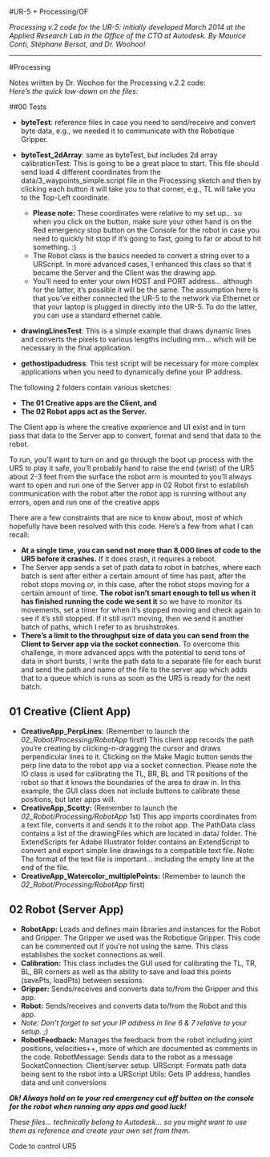 #UR-5 + Processing/OF

*Processing v.2 code for the UR-5: initially developed March 2014 at the Applied Research Lab in the Office of the CTO at Autodesk. By Maurice Conti, Stéphane Bersot, and Dr. Woohoo!*

---

#Processing 

Notes written by Dr. Woohoo for the Processing v.2.2 code:<br>
*Here’s the quick low-down on the files:*

##00 Tests

* **byteTest**: reference files in case you need to send/receive and convert byte data, e.g., we needed it to communicate with the Robotique Gripper.

* **byteTest_2dArray**: same as byteTest, but includes 2d array
calibrationTest: This is going to be a great place to start. This file should send load 4 different coordinates from the data/3_waypoints_simple.script file in the Processing sketch and then by clicking each button it will take you to that corner, e.g., TL will take you to the Top-Left coordinate. 
  * **Please note:** These coordinates were relative to my set up… so when you click on the button, make sure your other hand is on the Red emergency stop button on the Console for the robot in case you need to quickly hit stop if it’s going to fast, going to far or about to hit something. :)
  * The Robot class is the basics needed to convert a string over to a URScript. In more advanced cases, I enhanced this class so that it became the Server and the Client was the drawing app.
  * You’ll need to enter your own HOST and PORT address… although for the latter, it’s possible it will be the same. The assumption here is that you’ve either connected the UR-5 to the network via Ethernet or that your laptop is plugged in directly into the UR-5. To do the latter, you can use a standard ethernet cable.

* **drawingLinesTest**: This is a simple example that draws dynamic lines and converts the pixels to various lengths including mm… which will be necessary in the final application. 
* **gethostipadudress**: This test script will be necessary for more complex applications when you need to dynamically define your IP address.


The following 2 folders contain various sketches: 
* **The 01 Creative apps are the Client, and** 
* **The 02 Robot apps act as the Server.** 

The Client app is where the creative experience and UI exist and in turn pass that data to the Server app to convert, format and send that data to the robot. 

To run, you’ll want to 
turn on and go through the boot up process with the UR5
to play it safe, you’ll probably hand to raise the end (wrist) of the UR5 about 2-3 feet from the surface the robot arm is mounted to
you’ll always want to open and run one of the Server app in 02 Robot first to establish communication with the robot
after the robot app is running without any errors, open and run one of the creative apps

There are a few constraints that are nice to know about, most of which hopefully have been resolved with this code. Here’s a few from what I can recall:
* **At a single time, you can send not more than 8,000 lines of code to the UR5 before it crashes.** If it does crash, it requires a reboot.
* The Server app sends a set of path data to robot in batches, where each batch is sent after either a certain amount of time has past, after the robot stops moving or, in this case, after the robot stops moving for a certain amount of time. **The robot isn’t smart enough to tell us when it has finished running the code we sent it** so we have to monitor its movements, set a timer for when it’s stopped moving and check again to see if it’s still stopped. If it still isn’t moving, then we send it another batch of paths, which I refer to as brushstrokes. 
* **There’s a limit to the throughput size of data you can send from the Client to Server app via the socket connection.** To overcome this challenge, in more advanced apps with the potential to send tons of data in short bursts, I write the path data to a separate file for each burst and send the path and name of the file to the server app which adds that to a queue which is runs as soon as the UR5 is ready for the next batch.


## 01 Creative (Client App)
* **CreativeApp_PerpLines:** (Remember to launch the *02_Robot/Processing/RobotApp* first!) This client app records the path you’re creating by clicking-n-dragging the cursor and draws perpendicular lines to it. Clicking on the Make Magic button sends the perp line data to the robot app via a socket connection. Please note the IO class is used for calibrating the TL, BR, BL and TR positions of the robot so that it knows the boundaries of the area to draw in. In this example, the GUI class does not include buttons to calibrate these positions, but later apps will.
* **CreativeApp_Scotty:**  (Remember to launch the *02_Robot/Processing/RobotApp* 1st) This app imports coordinates from a text file, converts it and sends it to the robot app. The PathData class contains a list of the drawingFiles which are located in data/ folder.
The ExtendScripts for Adobe Illustrator folder contains an ExtendScript to convert and export simple line drawings to a compatible text file. 
Note: The format of the text file is important… including the empty line at the end of the file.
* **CreativeApp_Watercolor_multiplePoints:** (Remember to launch the *02_Robot/Processing/RobotApp* first)  

## 02 Robot (Server App)


* **RobotApp:** Loads and defines main libraries and instances for the Robot and Gripper. The Gripper we used was the Robotique Gripper. This code can be commented out if you’re not using the same. This class establishes the socket connections as well.
* **Calibration:** This class includes the GUI used for calibrating the TL, TR, BL, BR corners as well as the ability to save and load this points (savePts, loadPts) between sessions.
* **Gripper:** Sends/receives and converts data to/from the Gripper and this app.
* **Robot:** Sends/receives and converts data to/from the Robot and this app. 
 * *Note: Don’t forget to set your IP address in line 6 & 7 relative to your setup. ;)*
* **RobotFeedback:** Manages the feedback from the robot including joint positions, velocities++, more of which are documented as comments in the code.
RobotMessage: Sends data to the robot as a message
SocketConnection: Client/server setup.
URScript: Formats path data being sent to the robot into a URScript
Utils: Gets IP address, handles data and unit conversions


***Ok! Always hold on to your red emergency cut off button on the console for the robot when running any apps and good luck!***

*These files… technically belong to Autodesk… so you might want to use them as reference and create your own set from them.* 

Code to control UR5
